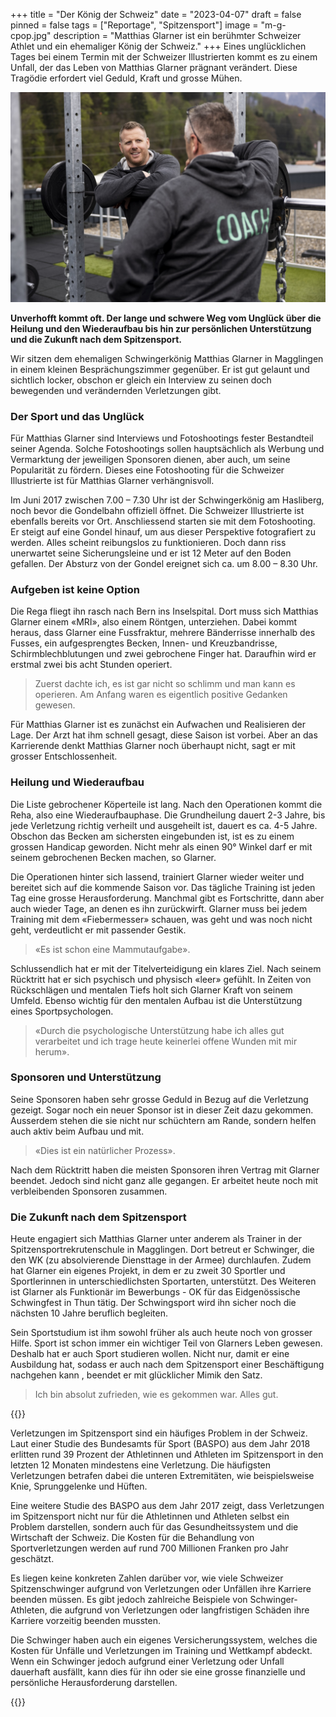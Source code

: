 +++
title = "Der König der Schweiz"
date = "2023-04-07"
draft = false
pinned = false
tags = ["Reportage", "Spitzensport"]
image = "m-g-cpop.jpg"
description = "Matthias Glarner ist ein berühmter Schweizer Athlet und ein ehemaliger König der Schweiz."
+++
Eines unglücklichen Tages bei einem Termin mit der Schweizer Illustrierten kommt es zu einem Unfall, der das Leben von Matthias Glarner prägnant verändert. Diese Tragödie erfordert viel Geduld, Kraft und grosse Mühen.

![Matthias Glarner als Trainer in einer Spitzensportrekrutenschule in Maggligen. ](download-1-.jpg)

**Unverhofft kommt oft. Der lange und schwere Weg vom Unglück über die Heilung und den Wiederaufbau bis hin zur persönlichen Unterstützung und die Zukunft nach dem Spitzensport.**

Wir sitzen dem ehemaligen Schwingerkönig Matthias Glarner in Magglingen in einem kleinen Besprächungszimmer gegenüber. Er ist gut gelaunt und sichtlich locker, obschon er gleich ein Interview zu seinen doch bewegenden und verändernden Verletzungen gibt.

### Der Sport und das Unglück

Für Matthias Glarner sind Interviews und Fotoshootings fester Bestandteil seiner Agenda. Solche Fotoshootings sollen hauptsächlich als Werbung und Vermarktung der jeweiligen Sponsoren dienen, aber auch, um seine Popularität zu fördern. Dieses eine Fotoshooting für die Schweizer Illustrierte ist für Matthias Glarner verhängnisvoll.

Im Juni 2017 zwischen 7.00 – 7.30 Uhr ist der Schwingerkönig am Hasliberg, noch bevor die Gondelbahn offiziell öffnet. Die Schweizer Illustrierte ist ebenfalls bereits vor Ort. Anschliessend starten sie mit dem Fotoshooting. Er steigt auf eine Gondel hinauf, um aus dieser Perspektive fotografiert zu werden. Alles scheint reibungslos zu funktionieren. Doch dann riss unerwartet seine Sicherungsleine und er ist 12 Meter auf den Boden gefallen. Der Absturz von der Gondel ereignet sich ca. um 8.00 – 8.30 Uhr.

### Aufgeben ist keine Option

Die Rega fliegt ihn rasch nach Bern ins Inselspital. Dort muss sich Matthias Glarner einem «MRI», also einem Röntgen, unterziehen. Dabei kommt heraus, dass Glarner eine Fussfraktur, mehrere Bänderrisse innerhalb des Fusses, ein aufgesprengtes Becken, Innen- und Kreuzbandrisse, Schirmblechblutungen und zwei gebrochene Finger hat. Daraufhin wird er erstmal zwei bis acht Stunden operiert.

> Zuerst dachte ich, es ist gar nicht so schlimm und man kann es operieren. Am Anfang waren es eigentlich positive Gedanken gewesen.

Für Matthias Glarner ist es zunächst ein Aufwachen und Realisieren der Lage. Der Arzt hat ihm schnell gesagt, diese Saison ist vorbei. Aber an das Karrierende denkt Matthias Glarner noch überhaupt nicht, sagt er mit grosser Entschlossenheit.

### Heilung und Wiederaufbau

Die Liste gebrochener Köperteile ist lang. Nach den Operationen kommt die Reha, also eine Wiederaufbauphase. Die Grundheilung dauert 2-3 Jahre, bis jede Verletzung richtig verheilt und ausgeheilt ist, dauert es ca. 4-5 Jahre. Obschon das Becken am sichersten eingebunden ist, ist es zu einem grossen Handicap geworden. Nicht mehr als einen 90° Winkel darf er mit seinem gebrochenen Becken machen, so Glarner.

Die Operationen hinter sich lassend, trainiert Glarner wieder weiter und bereitet sich auf die kommende Saison vor. Das tägliche Training ist jeden Tag eine grosse Herausforderung. Manchmal gibt es Fortschritte, dann aber auch wieder Tage, an denen es ihn zurückwirft. Glarner muss bei jedem Training mit dem «Fiebermesser» schauen, was geht und was noch nicht geht, verdeutlicht er mit passender Gestik.

> «Es ist schon eine Mammutaufgabe».

Schlussendlich hat er mit der Titelverteidigung ein klares Ziel. Nach seinem Rücktritt hat er sich psychisch und physisch «leer» gefühlt. In Zeiten von Rückschlägen und mentalen Tiefs holt sich Glarner Kraft von seinem Umfeld. Ebenso wichtig für den mentalen Aufbau ist die Unterstützung eines Sportpsychologen.

> «Durch die psychologische Unterstützung habe ich alles gut verarbeitet und ich trage heute keinerlei offene Wunden mit mir herum».

### Sponsoren und Unterstützung

Seine Sponsoren haben sehr grosse Geduld in Bezug auf die Verletzung gezeigt. Sogar noch ein neuer Sponsor ist in dieser Zeit dazu gekommen. Ausserdem stehen die sie nicht nur schüchtern am Rande, sondern helfen auch aktiv beim Aufbau und mit.

> «Dies ist ein natürlicher Prozess».

Nach dem Rücktritt haben die meisten Sponsoren ihren Vertrag mit Glarner beendet. Jedoch sind nicht ganz alle gegangen. Er arbeitet heute noch mit verbleibenden Sponsoren zusammen.

### Die Zukunft nach dem Spitzensport

Heute engagiert sich Matthias Glarner unter anderem als Trainer in der Spitzensportrekrutenschule in Magglingen. Dort betreut er Schwinger, die den WK (zu absolvierende Diensttage in der Armee) durchlaufen. Zudem hat Glarner ein eigenes Projekt, in dem er zu zweit 30 Sportler und Sportlerinnen in unterschiedlichsten Sportarten, unterstützt. Des Weiteren ist Glarner als Funktionär im Bewerbungs - OK für das Eidgenössische Schwingfest in Thun tätig. Der Schwingsport wird ihn sicher noch die nächsten 10 Jahre beruflich begleiten.

Sein Sportstudium ist ihm sowohl früher als auch heute noch von grosser Hilfe. Sport ist schon immer ein wichtiger Teil von Glarners Leben gewesen. Deshalb hat er auch Sport studieren wollen. Nicht nur, damit er eine Ausbildung hat, sodass er auch nach dem Spitzensport einer Beschäftigung nachgehen kann , beendet er mit glücklicher Mimik den Satz.

> Ich bin absolut zufrieden, wie es gekommen war. Alles gut.

{{<box title="Infobox">}}

Verletzungen im Spitzensport sind ein häufiges Problem in der Schweiz. Laut einer Studie des Bundesamts für Sport (BASPO) aus dem Jahr 2018 erlitten rund 39 Prozent der Athletinnen und Athleten im Spitzensport in den letzten 12 Monaten mindestens eine Verletzung. Die häufigsten Verletzungen betrafen dabei die unteren Extremitäten, wie beispielsweise Knie, Sprunggelenke und Hüften.

Eine weitere Studie des BASPO aus dem Jahr 2017 zeigt, dass Verletzungen im Spitzensport nicht nur für die Athletinnen und Athleten selbst ein Problem darstellen, sondern auch für das Gesundheitssystem und die Wirtschaft der Schweiz. Die Kosten für die Behandlung von Sportverletzungen werden auf rund 700 Millionen Franken pro Jahr geschätzt.

Es liegen keine konkreten Zahlen darüber vor, wie viele Schweizer Spitzenschwinger aufgrund von Verletzungen oder Unfällen ihre Karriere beenden müssen. Es gibt jedoch zahlreiche Beispiele von Schwinger-Athleten, die aufgrund von Verletzungen oder langfristigen Schäden ihre Karriere vorzeitig beenden mussten.

Die Schwinger haben auch ein eigenes Versicherungssystem, welches die Kosten für Unfälle und Verletzungen im Training und Wettkampf abdeckt. Wenn ein Schwinger jedoch aufgrund einer Verletzung oder Unfall dauerhaft ausfällt, kann dies für ihn oder sie eine grosse finanzielle und persönliche Herausforderung darstellen.

{{</box>}}